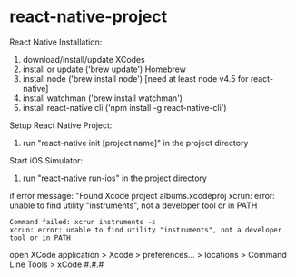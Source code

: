 # react-native-project

React Native Installation:
1) download/install/update XCodes
2) install or update ('brew update') Homebrew 
3) install node ('brew install node') [need at least node v4.5 for react-native]
4) install watchman ('brew install watchman')
5) install react-native cli ('npm install -g react-native-cli')

Setup React Native Project:
1) run "react-native init [project name]" in the project directory

Start iOS Simulator:
1) run "react-native run-ios" in the project directory
  
  if error message: 
    "Found Xcode project albums.xcodeproj
    xcrun: error: unable to find utility "instruments", not a developer tool or in PATH

    Command failed: xcrun instruments -s
    xcrun: error: unable to find utility "instruments", not a developer tool or in PATH

  open XCode application > Xcode > preferences... > locations > Command Line Tools > xCode #.#.#